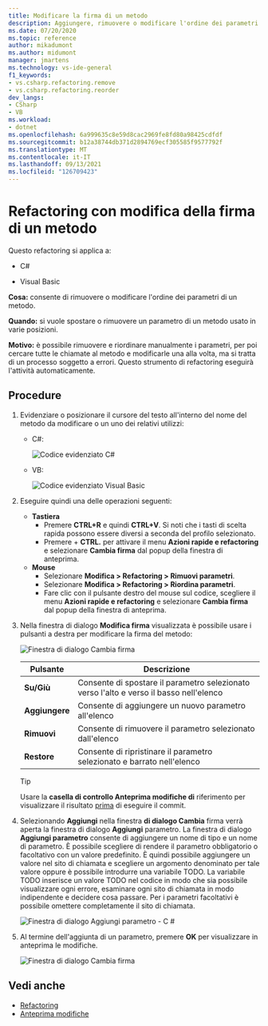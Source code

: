 ```yaml
---
title: Modificare la firma di un metodo
description: Aggiungere, rimuovere o modificare l'ordine dei parametri di un metodo. Fare clic con il pulsante destro del mouse sul metodo, scegliere Azioni rapide e refactoring e quindi Cambia firma.
ms.date: 07/20/2020
ms.topic: reference
author: mikadumont
ms.author: midumont
manager: jmartens
ms.technology: vs-ide-general
f1_keywords:
- vs.csharp.refactoring.remove
- vs.csharp.refactoring.reorder
dev_langs:
- CSharp
- VB
ms.workload:
- dotnet
ms.openlocfilehash: 6a999635c8e59d8cac2969fe8fd80a98425cdfdf
ms.sourcegitcommit: b12a38744db371d2894769ecf305585f9577792f
ms.translationtype: MT
ms.contentlocale: it-IT
ms.lasthandoff: 09/13/2021
ms.locfileid: "126709423"
---
```

# <a name="change-a-method-signature-refactoring"></a>Refactoring con modifica della firma di un metodo

Questo refactoring si applica a:

- C#

- Visual Basic

**Cosa:** consente di rimuovere o modificare l'ordine dei parametri di un metodo.

**Quando:** si vuole spostare o rimuovere un parametro di un metodo usato in varie posizioni.

**Motivo:** è possibile rimuovere e riordinare manualmente i parametri, per poi cercare tutte le chiamate al metodo e modificarle una alla volta, ma si tratta di un processo soggetto a errori.  Questo strumento di refactoring eseguirà l'attività automaticamente.

## <a name="how-to"></a>Procedure

1. Evidenziare o posizionare il cursore del testo all'interno del nome del metodo da modificare o un uno dei relativi utilizzi:

   - C#:

       ![Codice evidenziato C#](media/changesignature-highlight-cs.png)

   - VB:

       ![Codice evidenziato Visual Basic](media/changesignature-highlight-vb.png)

2. Eseguire quindi una delle operazioni seguenti:

   - **Tastiera**
      - Premere **CTRL+R** e quindi **CTRL+V**.  Si noti che i tasti di scelta rapida possono essere diversi a seconda del profilo selezionato.
      - Premere  + **CTRL.** per attivare il menu **Azioni rapide e refactoring** e selezionare **Cambia firma** dal popup della finestra di anteprima.
   - **Mouse**
      - Selezionare **Modifica > Refactoring > Rimuovi parametri**.
      - Selezionare **Modifica > Refactoring > Riordina parametri**.
      - Fare clic con il pulsante destro del mouse sul codice, scegliere il menu **Azioni rapide e refactoring** e selezionare **Cambia firma** dal popup della finestra di anteprima.

3. Nella finestra di dialogo **Modifica firma** visualizzata è possibile usare i pulsanti a destra per modificare la firma del metodo:

   ![Finestra di dialogo Cambia firma](media/change-signature.png)

   | Pulsante | Descrizione
   | ------ | ---
   | **Su/Giù** | Consente di spostare il parametro selezionato verso l'alto e verso il basso nell'elenco
   | **Aggiungere** | Consente di aggiungere un nuovo parametro all'elenco
   | **Rimuovi** | Consente di rimuovere il parametro selezionato dall'elenco
   | **Restore** | Consente di ripristinare il parametro selezionato e barrato nell'elenco

   > [!TIP]
   > Usare la **casella di controllo Anteprima modifiche di** riferimento per visualizzare il risultato [prima](../../ide/preview-changes.md) di eseguire il commit.

4. Selezionando **Aggiungi** nella finestra **di dialogo Cambia** firma verrà aperta la finestra di dialogo **Aggiungi** parametro. La finestra di dialogo **Aggiungi parametro** consente di aggiungere un nome di tipo e un nome di parametro. È possibile scegliere di rendere il parametro obbligatorio o facoltativo con un valore predefinito. È quindi possibile aggiungere un valore nel sito di chiamata e scegliere un argomento denominato per tale valore oppure è possibile introdurre una variabile TODO. La variabile TODO inserisce un valore TODO nel codice in modo che sia possibile visualizzare ogni errore, esaminare ogni sito di chiamata in modo indipendente e decidere cosa passare. Per i parametri facoltativi è possibile omettere completamente il sito di chiamata.

    ![Finestra di dialogo Aggiungi parametro - C #](media/add-parameter-dialog.png)

5. Al termine dell'aggiunta di un parametro, premere **OK** per visualizzare in anteprima le modifiche.

    ![Finestra di dialogo Cambia firma](media/change-signature.png)

## <a name="see-also"></a>Vedi anche

- [Refactoring](../refactoring-in-visual-studio.md)
- [Anteprima modifiche](../../ide/preview-changes.md)